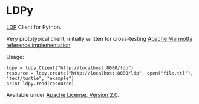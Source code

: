 LDPy
====

[LDP](https://dvcs.w3.org/hg/ldpwg/raw-file/default/ldp.html) Client for Python. 

Very prototypical client, initially written for cross-testing [Apache Marmotta reference implementation](http://wiki.apache.org/marmotta/LDPImplementationReport).

Usage:

    ldpy = ldpy.Client("http://localhost:8080/ldp")
    resource = ldpy.create("http://localhost:8080/ldp", open("file.ttl"), "text/turtle", "example")
    print ldpy.read(resource)

Available under [Apache License, Version 2.0](http://www.apache.org/licenses/LICENSE-2.0.html).
